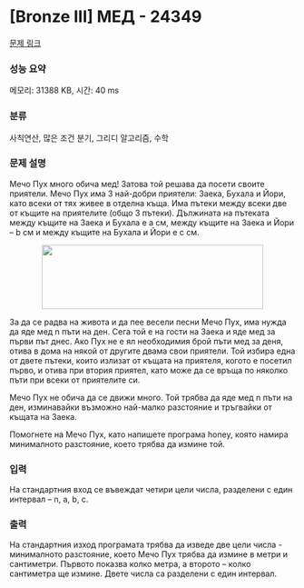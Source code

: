 # [Bronze III] МЕД - 24349 

[문제 링크](https://www.acmicpc.net/problem/24349) 

### 성능 요약

메모리: 31388 KB, 시간: 40 ms

### 분류

사칙연산, 많은 조건 분기, 그리디 알고리즘, 수학

### 문제 설명

<p>Мечо Пух много обича мед! Затова той решава да посети своите приятели. Мечо Пух има 3 най-добри приятели: Заека, Бухала и Йори, като всеки от тях живее в отделна къща. Има пътеки между всеки две от къщите на приятелите (общо 3 пътеки). Дължината на пътеката между къщите на Заека и Бухала е а см, между къщите на Заека и Йори – b см и между къщите на Бухала и Йори е c см.</p>

<p style="text-align: center;"><img alt="" src="" style="width: 390px; height: 113px;"></p>

<p>За да се радва на живота и да пее весели песни Мечо Пух, има нужда да яде мед n пъти на ден. Сега той е на гости на Заека и яде мед за първи път днес. Ако Пух не е ял необходимия брой пъти мед за деня, отива в дома на някой от другите двама свои приятели. Той избира една от двете пътеки, които излизат от къщата на приятеля, когото е посетил първо, и отива при втория приятел, като може да се връща по няколко пъти при всеки от приятелите си.</p>

<p>Мечо Пух не обича да се движи много. Той трябва да яде мед n пъти на ден, изминавайки възможно най-малко разстояние и тръгвайки от къщата на Заека.</p>

<p>Помогнете на Мечо Пух, като напишете програма honey, която намира минималното разстояние, което трябва да измине той.</p>

### 입력 

 <p>На стандартния вход се въвеждат четири цели числа, разделени с един интервал – n, a, b, c.</p>

### 출력 

 <p>На стандартния изход програмата трябва да изведе две цели числа - минималното разстояние, което Мечо Пух трябва да измине в метри и сантиметри. Първото показва колко метра, а второто – колко сантиметра ще измине. Двете числа са разделени с един интервал.</p>

